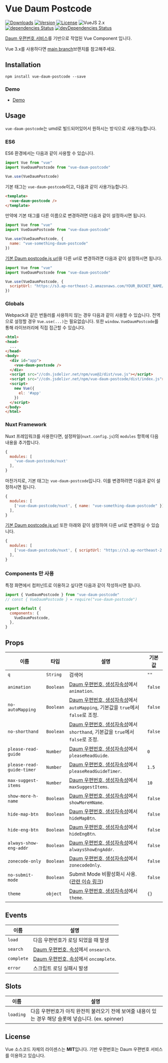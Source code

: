 # Vue Daum Postcode

<p>
  <a href="https://npmcharts.com/compare/vue-daum-postcode?minimal=true"><img alt="Downloads" src="https://img.shields.io/npm/dt/vue-daum-postcode.svg?style=flat-square" /></a>
  <a href="https://www.npmjs.com/package/vue-daum-postcode"><img alt="Version" src="https://img.shields.io/npm/v/vue-daum-postcode.svg?style=flat-square" /></a>
  <a href="https://www.npmjs.com/package/vue-daum-postcode"><img alt="License" src="https://img.shields.io/npm/l/vue-daum-postcode.svg?style=flat-square" /></a>
  <img alt="VueJS 2.x" src="https://img.shields.io/badge/vue.js-2.x-brightgreen.svg?style=flat-square" />
  <br />
  <a href="https://david-dm.org/wan2land/vue-daum-postcode"><img alt="dependencies Status" src="https://img.shields.io/david/wan2land/vue-daum-postcode.svg?style=flat-square" /></a>
  <a href="https://david-dm.org/wan2land/vue-daum-postcode?type=dev"><img alt="devDependencies Status" src="https://img.shields.io/david/dev/wan2land/vue-daum-postcode.svg?style=flat-square" /></a>
</p>

[Daum 우편번호 서비스](http://postcode.map.daum.net/guide)를 기반으로 작업된 Vue Component 입니다.

Vue 3.x를 사용하다면 [main branch](https://github.com/wan2land/vue-daum-postcode/tree/main)브랜치를 참고해주세요.

## Installation

```
npm install vue-daum-postcode --save
```

### Demo

 - [Demo](http://wan2land.github.io/vue-daum-postcode/)

## Usage

`vue-daum-postcode`는 umd로 빌드되어있어서 원하시는 방식으로 사용가능합니다.

### ES6

ES6 환경에서는 다음과 같이 사용할 수 있습니다.

```js
import Vue from "vue"
import VueDaumPostcode from "vue-daum-postcode"

Vue.use(VueDaumPostcode)
```

기본 태그는 `vue-daum-postcode`이고, 다음과 같이 사용가능합니다.

```html
<template>
  <vue-daum-postcode />
</template>
```

만약에 기본 태그를 다른 이름으로 변경하려면 다음과 같이 설정하시면 됩니다.

```js
import Vue from "vue"
import VueDaumPostcode from "vue-daum-postcode"

Vue.use(VueDaumPostcode, {
  name: "vue-something-daum-postcode"
})
```

[기본 Daum postcode.js url](https://t1.daumcdn.net/mapjsapi/bundle/postcode/prod/postcode.v2.js)을 다른 url로 변경하려면 다음과 같이 설정하시면 됩니다.

```js
import Vue from "vue"
import VueDaumPostcode from "vue-daum-postcode"

Vue.use(VueDaumPostcode, {
  scriptUrl: "https://s3.ap-northeast-2.amazonaws.com/YOUR_BUCKET_NAME/postcode.v2.js"
})
```

### Globals

Webpack과 같은 번들러를 사용하지 않는 경우 다음과 같이 사용할 수 있습니다. 전역으로 설정할 경우 `Vue.use(...)`는 필요없습니다.
또한 `window.VueDaumPostcode`를 통해 라이브러리에 직접 접근할 수 있습니다.

```html
<html>
<head>
  ...
</head>
<body>
  <div id="app">
    <vue-daum-postcode />
  </div>
  <script src="//cdn.jsdelivr.net/npm/vue@2/dist/vue.js"></script>
  <script src="//cdn.jsdelivr.net/npm/vue-daum-postcode/dist/index.js"></script>
  <script>
    new Vue({
      el: '#app'
    })
  </script>
</body>
</html>
```

### Nuxt Framework

Nuxt 프레임워크를 사용한다면, 설정파일(`nuxt.config.js`)의 `modules` 항목에 다음 내용을 추가합니다.

```js
{
  modules: [
    'vue-daum-postcode/nuxt'
  ],
}
```

마찬가지로, 기본 태그는 `vue-daum-postcode`입니다. 이를 변경하려면 다음과 같이 설정하시면 됩니다.

```js
{
  modules: [
    ['vue-daum-postcode/nuxt', { name: "vue-something-daum-postcode" }],
  ],
}
```

[기본 Daum postcode.js url](https://t1.daumcdn.net/mapjsapi/bundle/postcode/prod/postcode.v2.js) 또한 아래와 같이 설정하여 다른 url로 변경하실 수 있습니다.

```js
{
  modules: [
    ['vue-daum-postcode/nuxt', { scriptUrl: "https://s3.ap-northeast-2.amazonaws.com/YOUR_BUCKET_NAME/postcode.v2.js" }],
  ],
}
```

### Components 만 사용

특정 화면에서 컴퍼넌트로 이용하고 싶다면 다음과 같이 작성하시면 됩니다.

```js
import { VueDaumPostcode } from "vue-daum-postcode"
// const { VueDaumPostcode } = require("vue-daum-postcode")

export default {
  components: {
    VueDaumPostcode,
  },
}
```


## Props

이름                      | 타입      | 설명        | 기본값
------------------------- | --------- | ----------- | -------
`q`                       | `String`  | 검색어 | `""`
`animation`               | `Boolean` | [Daum 우편번호, 생성자속성](http://postcode.map.daum.net/guide)에서 `animation`. | `false`
`no-autoMapping`          | `Boolean` | [Daum 우편번호, 생성자속성](http://postcode.map.daum.net/guide)에서 `autoMapping`, 기본값을 `true`에서 `false`로 조정. | `false`
`no-shorthand`            | `Boolean` | [Daum 우편번호, 생성자속성](http://postcode.map.daum.net/guide)에서 `shorthand`, 기본값을 `true`에서 `false`로 조정. | `false`
`please-read-guide`       | `Number`  | [Daum 우편번호, 생성자속성](http://postcode.map.daum.net/guide)에서 `pleaseReadGuide`. | `0`
`please-read-guide-timer` | `Number`  | [Daum 우편번호, 생성자속성](http://postcode.map.daum.net/guide)에서 `pleaseReadGuideTimer`. | `1.5`
`max-suggest-items`       | `Number`  | [Daum 우편번호, 생성자속성](http://postcode.map.daum.net/guide)에서 `maxSuggestItems`. | `10`
`show-more-h-name`        | `Boolean` | [Daum 우편번호, 생성자속성](http://postcode.map.daum.net/guide)에서 `showMoreHName`. | `false`
`hide-map-btn`            | `Boolean` | [Daum 우편번호, 생성자속성](http://postcode.map.daum.net/guide)에서 `hideMapBtn`. | `false`
`hide-eng-btn`            | `Boolean` | [Daum 우편번호, 생성자속성](http://postcode.map.daum.net/guide)에서 `hideEngBtn`. | `false`
`always-show-eng-addr`    | `Boolean` | [Daum 우편번호, 생성자속성](http://postcode.map.daum.net/guide)에서 `alwaysShowEngAddr`. | `false`
`zonecode-only`           | `Boolean` | [Daum 우편번호, 생성자속성](http://postcode.map.daum.net/guide)에서 `zonecodeOnly`. | `false`
`no-submit-mode`          | `Boolean` | Submit Mode 비활성화시 사용. ([관련 이슈 링크](https://github.com/daumPostcode/QnA/issues/286)) | `false`
`theme`                   | `object`  | [Daum 우편번호, 생성자속성](http://postcode.map.daum.net/guide)에서 `theme`. | `{}`

## Events

이름                      | 설명
------------------------- | -----------
`load`                    | 다음 우편번호가 로딩 되었을 때 발생
`search`                  | [Daum 우편번호, 속성](http://postcode.map.daum.net/guide)에서 `onsearch`.
`complete`                | [Daum 우편번호, 속성](http://postcode.map.daum.net/guide)에서 `oncomplete`.
`error`                   | 스크립트 로딩 실패시 발생

## Slots

이름                      | 설명
------------------------- | ---------
`loading`                 | 다음 우편번호가 아직 완전히 불러오기 전에 보여줄 내용이 있는 경우 해당 슬롯에 넣습니다. (ex. spinner)

## License

Vue 소스코드 자체의 라이센스는 **MIT**입니다. 기반 우편번호는 Daum 우편번호 서비스를 이용하고 있습니다.
